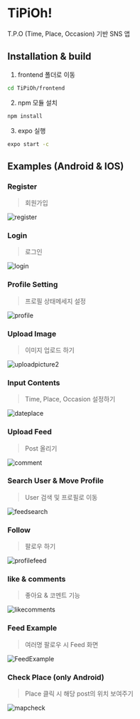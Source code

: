 # TiPiOh!
T.P.O (Time, Place, Occasion) 기반 SNS 앱

## Installation & build
1. frontend 폴더로 이동
```bash
cd TiPiOh/frontend
```
2. npm 모듈 설치
```bash
npm install
```
3. expo 실행
```bash
expo start -c
```

## Examples (Android & IOS)
### Register
> 회원가입

![register](https://user-images.githubusercontent.com/48426909/105622325-05a69880-5e54-11eb-98f2-63906cfd185f.gif)

### Login
> 로그인

![login](https://user-images.githubusercontent.com/48426909/105622181-70ef6b00-5e52-11eb-9997-b9b4a6ff2503.gif)

### Profile Setting
> 프로필 상태메세지 설정

![profile](https://user-images.githubusercontent.com/48426909/105622385-a1380900-5e54-11eb-89e8-22626060f484.gif)

### Upload Image
> 이미지 업로드 하기

![uploadpicture2](https://user-images.githubusercontent.com/48426909/105623254-c2502800-5e5b-11eb-8d8e-3eeae351b19d.gif)

### Input Contents
> Time, Place, Occasion 설정하기

![dateplace](https://user-images.githubusercontent.com/48426909/105623328-31c61780-5e5c-11eb-99e2-b6f77ff8c11f.gif)

### Upload Feed
> Post 올리기

![comment](https://user-images.githubusercontent.com/48426909/105623393-b9138b00-5e5c-11eb-9dc2-d160da6090f8.gif)

### Search User & Move Profile
> User 검색 및 프로필로 이동

![feedsearch](https://user-images.githubusercontent.com/48426909/105623926-ecf0af80-5e60-11eb-85fd-62a392736101.gif)

### Follow
> 팔로우 하기

![profilefeed](https://user-images.githubusercontent.com/48426909/105623914-e2ceb100-5e60-11eb-8bc8-fdfe01f766a8.gif)

### like & comments
> 좋아요 & 코멘트 기능

![likecomments](https://user-images.githubusercontent.com/48426909/105624135-b1ef7b80-5e62-11eb-98a1-cd277e312b87.gif)

### Feed Example
> 여러명 팔로우 시 Feed 화면

![FeedExample](https://user-images.githubusercontent.com/48426909/105624517-9a65c200-5e65-11eb-816e-7de2e931ad38.gif)

### Check Place (only Android)
>Place 클릭 시 해당 post의 위치 보여주기

![mapcheck](https://user-images.githubusercontent.com/48426909/105624235-7ef9b780-5e63-11eb-821c-27961549399e.gif)
